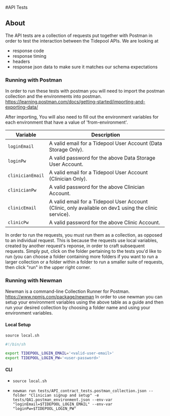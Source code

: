 #API Tests

## About

The API tests are a collection of requests put together with Postman in order to test the interaction between the Tidepool APIs. We are looking at

- response code
- response timing
- headers
- response json data to make sure it matches our schema expectations

### Running with Postman
In order to run these tests with postman you will need to import the postman collection and the environments into postman. https://learning.postman.com/docs/getting-started/importing-and-exporting-data/

After importing, You will also need to fill out the environment variables for each environment that have a value of 'from-environment'.

| Variable | Description |
| --- | ----------- |
| ```loginEmail``` | A valid email for a Tidepool User Account (Data Storage Only).|
| ```loginPw``` | A valid password for the above Data Storage User Account. |
| ```clinicianEmail``` | A valid email for a Tidepool User Account (Clinician Only). |
|```clinicianPw```|A valid password for the above Clinician Account.|
| ```clinicEmail``` | A valid email for a Tidepool User Account (Clinic, only available on dev1 using the clinic service). |
| ```clinicPw``` | A valid password for the above Clinic Account. |

In order to run the requests, you must run them as a collection, as opposed to an individual request. This is because the requests use local variables, created by another request's reponse, in order to craft subsequent requests. 
Simply put, click on the folder pertaining to the tests you'd like to run (you can choose a folder containing more folders if you want to run a larger collection or a folder within a folder to run a smaller suite of requests, then click "run" in the upper right corner.

### Running with Newman
Newman is a command-line Collection Runner for Postman.
https://www.npmjs.com/package/newman
In order to use newman you can setup your environment variables using the above table as a guide and then run your desired collection by choosing a folder name and using your environment variables.

#### Local Setup

`source local.sh`

```sh
#!/bin/sh

export TIDEPOOL_LOGIN_EMAIL='<valid-user-email>'
export TIDEPOOL_LOGIN_PW='<user-password>'
```

#### CLI
- `source local.sh`

- `newman run tests/API_contract_tests.postman_collection.json --folder "Clinician signup and setup" -e tests/QA1.postman_environment.json --env-var "loginEmail=$TIDEPOOL_LOGIN_EMAIL" --env-var "loginPw=$TIDEPOOL_LOGIN_PW"`
